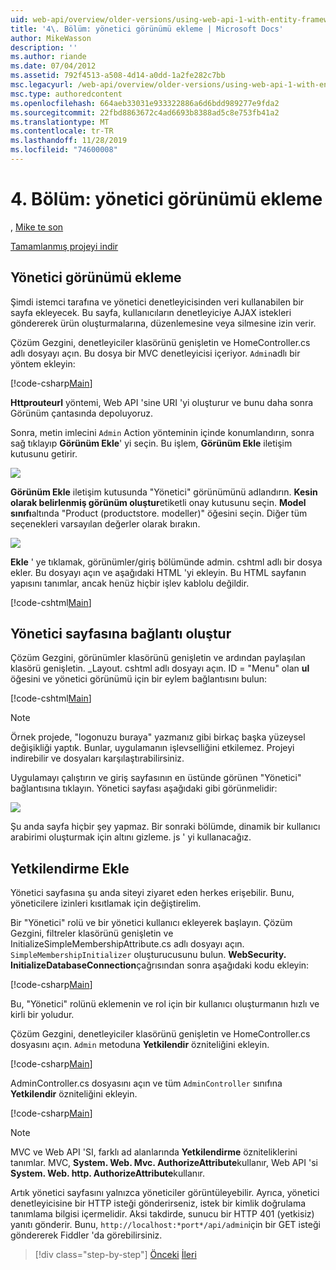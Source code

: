 ```yaml
---
uid: web-api/overview/older-versions/using-web-api-1-with-entity-framework-5/using-web-api-with-entity-framework-part-4
title: '4\. Bölüm: yönetici görünümü ekleme | Microsoft Docs'
author: MikeWasson
description: ''
ms.author: riande
ms.date: 07/04/2012
ms.assetid: 792f4513-a508-4d14-a0dd-1a2fe282c7bb
msc.legacyurl: /web-api/overview/older-versions/using-web-api-1-with-entity-framework-5/using-web-api-with-entity-framework-part-4
msc.type: authoredcontent
ms.openlocfilehash: 664aeb33031e933322886a6d6bdd989277e9fda2
ms.sourcegitcommit: 22fbd8863672c4ad6693b8388ad5c8e753fb41a2
ms.translationtype: MT
ms.contentlocale: tr-TR
ms.lasthandoff: 11/28/2019
ms.locfileid: "74600008"
---
```

# <a name="part-4-adding-an-admin-view"></a>4\. Bölüm: yönetici görünümü ekleme

, [Mike te son](https://github.com/MikeWasson)

[Tamamlanmış projeyi indir](https://code.msdn.microsoft.com/ASP-NET-Web-API-with-afa30545)

## <a name="add-an-admin-view"></a>Yönetici görünümü ekleme

Şimdi istemci tarafına ve yönetici denetleyicisinden veri kullanabilen bir sayfa ekleyecek. Bu sayfa, kullanıcıların denetleyiciye AJAX istekleri göndererek ürün oluşturmalarına, düzenlemesine veya silmesine izin verir.

Çözüm Gezgini, denetleyiciler klasörünü genişletin ve HomeController.cs adlı dosyayı açın. Bu dosya bir MVC denetleyicisi içeriyor. `Admin`adlı bir yöntem ekleyin:

[!code-csharp[Main](using-web-api-with-entity-framework-part-4/samples/sample1.cs)]

**Httprouteurl** yöntemi, Web API 'sine URI 'yi oluşturur ve bunu daha sonra Görünüm çantasında depoluyoruz.

Sonra, metin imlecini `Admin` Action yönteminin içinde konumlandırın, sonra sağ tıklayıp **Görünüm Ekle**' yi seçin. Bu işlem, **Görünüm Ekle** iletişim kutusunu getirir.

![](using-web-api-with-entity-framework-part-4/_static/image1.png)

**Görünüm Ekle** iletişim kutusunda "Yönetici" görünümünü adlandırın. **Kesin olarak belirlenmiş görünüm oluştur**etiketli onay kutusunu seçin. **Model sınıfı**altında "Product (productstore. modeller)" öğesini seçin. Diğer tüm seçenekleri varsayılan değerler olarak bırakın.

![](using-web-api-with-entity-framework-part-4/_static/image2.png)

**Ekle** ' ye tıklamak, görünümler/giriş bölümünde admin. cshtml adlı bir dosya ekler. Bu dosyayı açın ve aşağıdaki HTML 'yi ekleyin. Bu HTML sayfanın yapısını tanımlar, ancak henüz hiçbir işlev kablolu değildir.

[!code-cshtml[Main](using-web-api-with-entity-framework-part-4/samples/sample2.cshtml)]

## <a name="create-a-link-to-the-admin-page"></a>Yönetici sayfasına bağlantı oluştur

Çözüm Gezgini, görünümler klasörünü genişletin ve ardından paylaşılan klasörü genişletin. \_Layout. cshtml adlı dosyayı açın. ID = "Menu" olan **ul** öğesini ve yönetici görünümü için bir eylem bağlantısını bulun:

[!code-cshtml[Main](using-web-api-with-entity-framework-part-4/samples/sample3.cshtml)]

> [!NOTE]
> Örnek projede, "logonuzu buraya" yazmanız gibi birkaç başka yüzeysel değişikliği yaptık. Bunlar, uygulamanın işlevselliğini etkilemez. Projeyi indirebilir ve dosyaları karşılaştırabilirsiniz.

Uygulamayı çalıştırın ve giriş sayfasının en üstünde görünen "Yönetici" bağlantısına tıklayın. Yönetici sayfası aşağıdaki gibi görünmelidir:

![](using-web-api-with-entity-framework-part-4/_static/image3.png)

Şu anda sayfa hiçbir şey yapmaz. Bir sonraki bölümde, dinamik bir kullanıcı arabirimi oluşturmak için altını gizleme. js ' yi kullanacağız.

## <a name="add-authorization"></a>Yetkilendirme Ekle

Yönetici sayfasına şu anda siteyi ziyaret eden herkes erişebilir. Bunu, yöneticilere izinleri kısıtlamak için değiştirelim.

Bir "Yönetici" rolü ve bir yönetici kullanıcı ekleyerek başlayın. Çözüm Gezgini, filtreler klasörünü genişletin ve InitializeSimpleMembershipAttribute.cs adlı dosyayı açın. `SimpleMembershipInitializer` oluşturucusunu bulun. **WebSecurity. InitializeDatabaseConnection**çağrısından sonra aşağıdaki kodu ekleyin:

[!code-csharp[Main](using-web-api-with-entity-framework-part-4/samples/sample4.cs)]

Bu, "Yönetici" rolünü eklemenin ve rol için bir kullanıcı oluşturmanın hızlı ve kirli bir yoludur.

Çözüm Gezgini, denetleyiciler klasörünü genişletin ve HomeController.cs dosyasını açın. `Admin` metoduna **Yetkilendir** özniteliğini ekleyin.

[!code-csharp[Main](using-web-api-with-entity-framework-part-4/samples/sample5.cs)]

AdminController.cs dosyasını açın ve tüm `AdminController` sınıfına **Yetkilendir** özniteliğini ekleyin.

[!code-csharp[Main](using-web-api-with-entity-framework-part-4/samples/sample6.cs)]

> [!NOTE]
> MVC ve Web API 'SI, farklı ad alanlarında **Yetkilendirme** özniteliklerini tanımlar. MVC, **System. Web. Mvc. AuthorizeAttribute**kullanır, Web API 'si **System. Web. http. AuthorizeAttribute**kullanır.

Artık yönetici sayfasını yalnızca yöneticiler görüntüleyebilir. Ayrıca, yönetici denetleyicisine bir HTTP isteği gönderirseniz, istek bir kimlik doğrulama tanımlama bilgisi içermelidir. Aksi takdirde, sunucu bir HTTP 401 (yetkisiz) yanıtı gönderir. Bunu, `http://localhost:*port*/api/admin`için bir GET isteği göndererek Fiddler 'da görebilirsiniz.

> [!div class="step-by-step"]
> [Önceki](using-web-api-with-entity-framework-part-3.md)
> [İleri](using-web-api-with-entity-framework-part-5.md)
